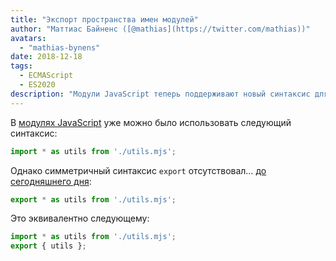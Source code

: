 ```yaml
---
title: "Экспорт пространства имен модулей"
author: "Маттиас Байненс ([@mathias](https://twitter.com/mathias))"
avatars: 
  - "mathias-bynens"
date: 2018-12-18
tags: 
  - ECMAScript
  - ES2020
description: "Модули JavaScript теперь поддерживают новый синтаксис для повторного экспорта всех свойств внутри пространства имен."
---
```

В [модулях JavaScript](/features/modules) уже можно было использовать следующий синтаксис:

```js
import * as utils from './utils.mjs';
```

Однако симметричный синтаксис `export` отсутствовал… [до сегодняшнего дня](https://github.com/tc39/proposal-export-ns-from):

```js
export * as utils from './utils.mjs';
```

Это эквивалентно следующему:

```js
import * as utils from './utils.mjs';
export { utils };
```
